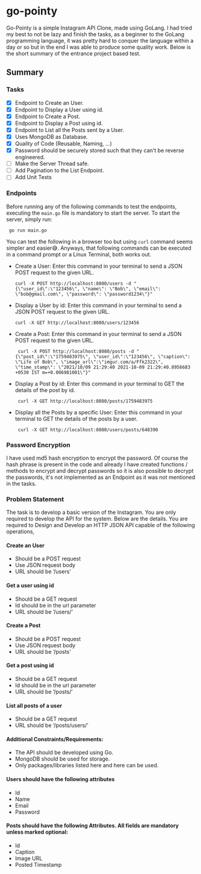 # go-pointy

Go-Pointy is a simple Instagram API Clone, made using GoLang. I had tried my best to not be lazy and finish the tasks, as a beginner to the GoLang programming language, it was pretty hard to conquer the language within a day or so but in the end I was able to produce some quality work. Below is the short summary of the entrance project based test.

## Summary

### Tasks
- [x] Endpoint to Create an User.
- [x] Endpoint to Display a User using id.
- [x] Endpoint to Create a Post.
- [x] Endpoint to Display a Post using id.
- [x] Endpoint to List all the Posts sent by a User.
- [x] Uses MongoDB as Database.
- [x] Quality of Code (Reusable, Naming, ...)
- [x] Password should be securely stored such that they can't be reverse engineered.
- [ ] Make the Server Thread safe.
- [ ] Add Pagination to the List Endpoint.
- [ ] Add Unit Tests

### Endpoints

Before running any of the following commands to test the endpoints, executing the `main.go` file is mandatory to start the server. To start the server, simply run:
```shell
 go run main.go
```

 You can test the following in a browser too but using `curl` command seems simpler and easier😅. Anyways, that following commands can be executed in a command prompt or a Linux Terminal, both works out.

- Create a User: 
  Enter this command in your terminal to send a JSON POST request to the given URL.
  ```shell
  curl -X POST http://localhost:8080/users -d "{\"user_id\":\"123456\", \"name\": \"Bob\", \"email\": \"bob@gmail.com\", \"password\": \"password1234\"}"
  ```

- Display a User by id:
  Enter this command in your terminal to send a JSON POST request to the given URL.
  ```shell
  curl -X GET http://localhost:8080/users/123456 
  ```

- Create a Post:
  Enter this command in your terminal to send a JSON POST request to the given URL.
  ```shell
   curl -X POST http://localhost:8080/posts -d "{\"post_id\":\"1759483975\", \"user_id\":\"123456\", \"caption\": \"Life of Bob\", \"image_url\":\"imgur.com/a/Ffk2322\", \"time_stamp\": \"2021/10/09 21:29:40 2021-10-09 21:29:40.8956683 +0530 IST m=+0.006981001\"}"
  ```

- Display a Post by id:
  Enter this command in your terminal to GET the details of the post by id.
  ```shell
   curl -X GET http://localhost:8080/posts/1759483975 
  ```

- Display all the Posts by a specific User:
  Enter this command in your terminal to GET the details of the posts by a user.
  ```shell
   curl -X GET http://localhost:8080/users/posts/648390
  ```

### Password Encryption

I have used md5 hash encryption to encrypt the password. Of course the hash phrase is present in the code and already I have created functions / methods to encrypt and decrypt passwords so it is also possible to decrypt the passwords, it's not implemented as an Endpoint as it was not mentioned in the tasks.

### Problem Statement

The task is to develop a basic version of the Instagram. You are only required to develop the API for the system. Below are the details.
You are required to Design and Develop an HTTP JSON API capable of the following operations,

#### Create an User
  *	Should be a POST request
  *	Use JSON request body
  *	URL should be ‘/users'
#### Get a user using id
  *	Should be a GET request
  *	Id should be in the url parameter
  *	URL should be ‘/users/<id here>’
#### Create a Post
  *	Should be a POST request
  *	Use JSON request body
  *	URL should be ‘/posts'
#### Get a post using id
  *	Should be a GET request
  *	Id should be in the url parameter
  *	URL should be ‘/posts/<id here>’
#### List all posts of a user
  *	Should be a GET request
  *	URL should be ‘/posts/users/<Id here>'

#### Additional Constraints/Requirements:
-	The API should be developed using Go.
-	MongoDB should be used for storage.
-	Only packages/libraries listed here and here can be used.

#### Users should have the following attributes
*	Id
*	Name
*	Email
*	Password

#### Posts should have the following Attributes. All fields are mandatory unless marked optional:
*	Id
*	Caption
*	Image URL
*	Posted Timestamp





